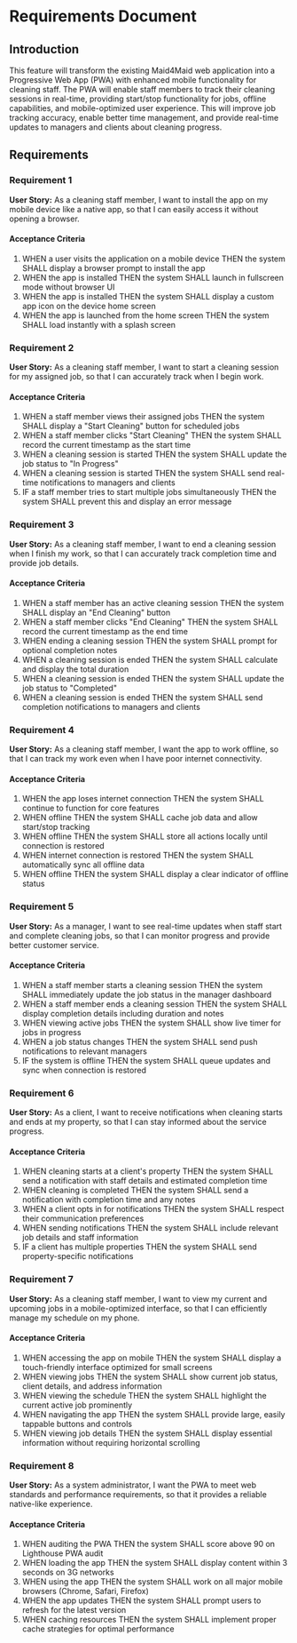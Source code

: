# Requirements Document

## Introduction

This feature will transform the existing Maid4Maid web application into a Progressive Web App (PWA) with enhanced mobile functionality for cleaning staff. The PWA will enable staff members to track their cleaning sessions in real-time, providing start/stop functionality for jobs, offline capabilities, and mobile-optimized user experience. This will improve job tracking accuracy, enable better time management, and provide real-time updates to managers and clients about cleaning progress.

## Requirements

### Requirement 1

**User Story:** As a cleaning staff member, I want to install the app on my mobile device like a native app, so that I can easily access it without opening a browser.

#### Acceptance Criteria

1. WHEN a user visits the application on a mobile device THEN the system SHALL display a browser prompt to install the app
2. WHEN the app is installed THEN the system SHALL launch in fullscreen mode without browser UI
3. WHEN the app is installed THEN the system SHALL display a custom app icon on the device home screen
4. WHEN the app is launched from the home screen THEN the system SHALL load instantly with a splash screen

### Requirement 2

**User Story:** As a cleaning staff member, I want to start a cleaning session for my assigned job, so that I can accurately track when I begin work.

#### Acceptance Criteria

1. WHEN a staff member views their assigned jobs THEN the system SHALL display a "Start Cleaning" button for scheduled jobs
2. WHEN a staff member clicks "Start Cleaning" THEN the system SHALL record the current timestamp as the start time
3. WHEN a cleaning session is started THEN the system SHALL update the job status to "In Progress"
4. WHEN a cleaning session is started THEN the system SHALL send real-time notifications to managers and clients
5. IF a staff member tries to start multiple jobs simultaneously THEN the system SHALL prevent this and display an error message

### Requirement 3

**User Story:** As a cleaning staff member, I want to end a cleaning session when I finish my work, so that I can accurately track completion time and provide job details.

#### Acceptance Criteria

1. WHEN a staff member has an active cleaning session THEN the system SHALL display an "End Cleaning" button
2. WHEN a staff member clicks "End Cleaning" THEN the system SHALL record the current timestamp as the end time
3. WHEN ending a cleaning session THEN the system SHALL prompt for optional completion notes
4. WHEN a cleaning session is ended THEN the system SHALL calculate and display the total duration
5. WHEN a cleaning session is ended THEN the system SHALL update the job status to "Completed"
6. WHEN a cleaning session is ended THEN the system SHALL send completion notifications to managers and clients

### Requirement 4

**User Story:** As a cleaning staff member, I want the app to work offline, so that I can track my work even when I have poor internet connectivity.

#### Acceptance Criteria

1. WHEN the app loses internet connection THEN the system SHALL continue to function for core features
2. WHEN offline THEN the system SHALL cache job data and allow start/stop tracking
3. WHEN offline THEN the system SHALL store all actions locally until connection is restored
4. WHEN internet connection is restored THEN the system SHALL automatically sync all offline data
5. WHEN offline THEN the system SHALL display a clear indicator of offline status

### Requirement 5

**User Story:** As a manager, I want to see real-time updates when staff start and complete cleaning jobs, so that I can monitor progress and provide better customer service.

#### Acceptance Criteria

1. WHEN a staff member starts a cleaning session THEN the system SHALL immediately update the job status in the manager dashboard
2. WHEN a staff member ends a cleaning session THEN the system SHALL display completion details including duration and notes
3. WHEN viewing active jobs THEN the system SHALL show live timer for jobs in progress
4. WHEN a job status changes THEN the system SHALL send push notifications to relevant managers
5. IF the system is offline THEN the system SHALL queue updates and sync when connection is restored

### Requirement 6

**User Story:** As a client, I want to receive notifications when cleaning starts and ends at my property, so that I can stay informed about the service progress.

#### Acceptance Criteria

1. WHEN cleaning starts at a client's property THEN the system SHALL send a notification with staff details and estimated completion time
2. WHEN cleaning is completed THEN the system SHALL send a notification with completion time and any notes
3. WHEN a client opts in for notifications THEN the system SHALL respect their communication preferences
4. WHEN sending notifications THEN the system SHALL include relevant job details and staff information
5. IF a client has multiple properties THEN the system SHALL send property-specific notifications

### Requirement 7

**User Story:** As a cleaning staff member, I want to view my current and upcoming jobs in a mobile-optimized interface, so that I can efficiently manage my schedule on my phone.

#### Acceptance Criteria

1. WHEN accessing the app on mobile THEN the system SHALL display a touch-friendly interface optimized for small screens
2. WHEN viewing jobs THEN the system SHALL show current job status, client details, and address information
3. WHEN viewing the schedule THEN the system SHALL highlight the current active job prominently
4. WHEN navigating the app THEN the system SHALL provide large, easily tappable buttons and controls
5. WHEN viewing job details THEN the system SHALL display essential information without requiring horizontal scrolling

### Requirement 8

**User Story:** As a system administrator, I want the PWA to meet web standards and performance requirements, so that it provides a reliable native-like experience.

#### Acceptance Criteria

1. WHEN auditing the PWA THEN the system SHALL score above 90 on Lighthouse PWA audit
2. WHEN loading the app THEN the system SHALL display content within 3 seconds on 3G networks
3. WHEN using the app THEN the system SHALL work on all major mobile browsers (Chrome, Safari, Firefox)
4. WHEN the app updates THEN the system SHALL prompt users to refresh for the latest version
5. WHEN caching resources THEN the system SHALL implement proper cache strategies for optimal performance
